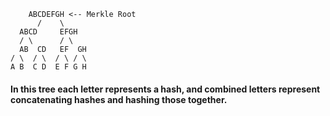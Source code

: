 ```
    ABCDEFGH <-- Merkle Root
      /    \
  ABCD     EFGH
  / \      / \
  AB  CD   EF  GH
/ \  / \  / \ / \
A B  C D  E F G H
```
#### In this tree each letter represents a hash, and combined letters represent concatenating hashes and hashing those together.
